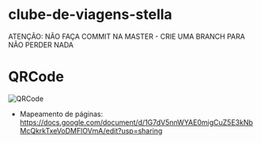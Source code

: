 # clube-de-viagens-stella
ATENÇÃO: NÃO FAÇA COMMIT NA MASTER - CRIE UMA BRANCH PARA NÃO PERDER NADA

# QRCode

![QRCode]()

- Mapeamento de páginas: https://docs.google.com/document/d/1G7dV5nnWYAE0migCuZ5E3kNbMcQkrkTxeVoDMFlOVmA/edit?usp=sharing
